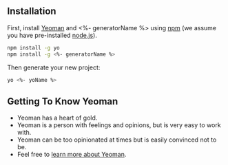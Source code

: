 ## Installation

First, install [Yeoman](http://yeoman.io) and <%- generatorName %> using [npm](https://www.npmjs.com/) (we assume you have pre-installed [node.js](https://nodejs.org/)).

```bash
npm install -g yo
npm install -g <%- generatorName %>
```

Then generate your new project:

```bash
yo <%- yoName %>
```

## Getting To Know Yeoman

 * Yeoman has a heart of gold.
 * Yeoman is a person with feelings and opinions, but is very easy to work with.
 * Yeoman can be too opinionated at times but is easily convinced not to be.
 * Feel free to [learn more about Yeoman](http://yeoman.io/).